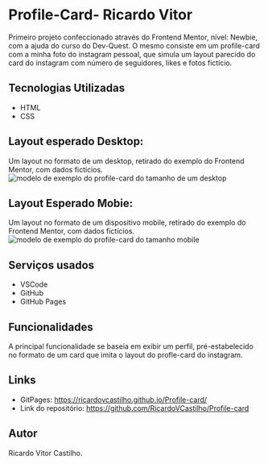 # Profile-Card- Ricardo Vitor
Primeiro projeto confeccionado através do Frontend Mentor, nível: Newbie, com a ajuda do curso do Dev-Quest. O mesmo consiste em um profile-card com a minha foto do instagram pessoal, que simula um layout parecido do card do instagram com número de seguidores, likes e fotos fictício.

## Tecnologias Utilizadas
- HTML
- CSS

## Layout esperado Desktop:
Um layout no formato de um desktop, retirado do exemplo do Frontend Mentor, com dados fictícios.
<img src="./design/modelo-imagem-desktop" alt="modelo de exemplo do profile-card do tamanho de um desktop">

## Layout Esperado Mobie:
Um layout no formato de um dispositivo mobile, retirado do exemplo do Frontend Mentor, com dados fictícios.
<img src="./design/modelo-imagem-mobile" alt="modelo de exemplo do profile-card do tamanho mobile">

## Serviços usados
- VSCode
- GitHub
- GitHub Pages

## Funcionalidades
A principal funcionalidade se baseia em exibir um perfil, pré-estabelecido no formato de um card que imita o layout do profle-card do instagram.

## Links
- GitPages: https://ricardovcastilho.github.io/Profile-card/
- Link do repositório: https://github.com/RicardoVCastilho/Profile-card

## Autor
Ricardo Vitor Castilho.
